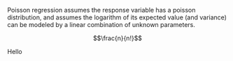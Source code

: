 <script type="text/javascript"
   src="https://cdnjs.cloudflare.com/ajax/libs/mathjax/2.7.1/MathJax.js">
</script>



Poisson regression assumes the response variable has a poisson distribution, and assumes the logarithm of its expected value (and variance) can be modeled by a linear combination of unknown parameters.





$$\frac{n}{n!}$$




Hello
